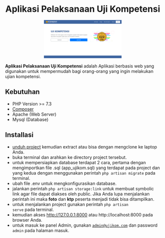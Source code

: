 # <h1 align="center">Aplikasi Pelaksanaan Uji Kompetensi</h1>

<p align="center"><img src="public/images/index.png" width="50%"></p>

<p><b>Aplikasi Pelaksanaan Uji Kompetensi</b> adalah Aplikasi berbasis web yang digunakan untuk mempermudah bagi orang-orang yang ingin melakukan
ujian kompetensi.</p>
    
## Kebutuhan

- PHP Version >= 7.3
- [Composer](https://getcomposer.org/download/)
- Apache (Web Server)
- Mysql (Database)

## Installasi

- [unduh project](https://github.com/ma-mur/ujikom/archive/main.zip) kemudian extract atau bisa dengan mengclone ke laptop Anda.
- buka terminal dan arahkan ke directory project tersebut.
- untuk mempersiapkan database terdapat 2 cara, pertama dengan mengimportkan file .sql (app_ujikom.sql) yang terdapat pada project dan yang kedua dengan menggunakan perintah <code>php artisan migrate</code> pada terminal.
- ubah file .env untuk mengkonfigurasikan database.
- jalankan perintah <code>php artisan storage:link</code> untuk membuat symbolic link agar file dapat diakses oleh public. Jika Anda lupa menjalankan perintah ini
maka <b>foto</b> dan <b>ktp</b> peserta menjadi tidak bisa ditampilkan.
- untuk menjalankan project gunakan perintah <code>php artisan serve</code> pada terminal.
- kemudian akses http://127.0.0.1:8000 atau http://localhost:8000 pada browser Anda.
- untuk masuk ke panel Admin, gunakan <code>admin@ujikom.com</code> dan password <code>admin</code> pada halaman masuk.
